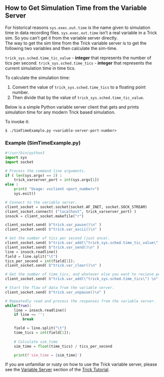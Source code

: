 ## How to Get Simulation Time from the Variable Server

For historical reasons ```sys.exec.out.time``` is the name given to simulation time in data recording files. ```sys.exec.out.time``` isn’t a real variable in a Trick sim. So you can’t get it from the variable server directly.  
The way to get the sim time from the Trick variable server is to get the following two variables and then calculate the sim-time.
 
```trick_sys.sched.time_tic_value``` - **integer** that represents the number of tics per second.
```trick_sys.sched.time_tics``` - **integer** that represents the current simulation time in time tics.
 
To calculate the simulation time:

1. Convert the value of ```trick_sys.sched.time_tics``` to a floating point number.
2. Then divide that by the value of ```trick_sys.sched.time_tic_value```.

Below is a simple Python variable server client that gets and prints simulation time for any modern Trick based simulation.

To invoke it:
```
$ ./SimTimeExample.py <variable-server-port-number>
```

### Example (SimTimeExample.py)

```python
#!/usr/bin/python3
import sys
import socket

# Process the command line arguments.
if ( len(sys.argv) == 2) :
    trick_varserver_port = int(sys.argv[1])
else :
    print( "Usage: vsclient <port_number>")
    sys.exit()

# Connect to the variable server.
client_socket = socket.socket(socket.AF_INET, socket.SOCK_STREAM)
client_socket.connect( ("localhost", trick_varserver_port) )
insock = client_socket.makefile("r")

client_socket.send( b"trick.var_pause()\n" )
client_socket.send( b"trick.var_ascii()\n" )

# Get the number of tics per second (just once).
client_socket.send( b"trick.var_add(\"trick_sys.sched.time_tic_value\")\n" )
client_socket.send( b"trick.var_send()\n" )
line = insock.readline()
field = line.split("\t")
tics_per_second = int(field[1]);
client_socket.send( b"trick.var_clear()\n" )

# Get the number of time_tics, and whatever else you want to recieve periodically.
client_socket.send( b"trick.var_add(\"trick_sys.sched.time_tics\") \n" )

# Start the flow of data from the variable server.
client_socket.send( b"trick.var_unpause()\n" )

# Repeatedly read and process the responses from the variable server.
while(True):
    line = insock.readline()
    if line == '':
        break

    field = line.split("\t")
    time_tics = int(field[1]);
    
    # Calculate sim_time 
    sim_time = float(time_tics) / tics_per_second

    print(f'sim_time = {sim_time}')
```

If you are unfamiliar or rusty on how to use the Trick variable server, please see
the [Variable Server](/trick/tutorial/TutVariableServer) section of the [Trick Tutorial](/trick/tutorial/Tutorial).
